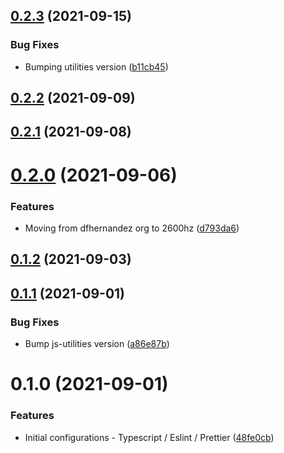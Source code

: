 ## [0.2.3](https://github.com/2600hz/sds-react-native-theme/compare/v0.2.2...v0.2.3) (2021-09-15)


### Bug Fixes

* Bumping utilities version ([b11cb45](https://github.com/2600hz/sds-react-native-theme/commit/b11cb4501201b59c6be6335b3b5d0be96c9bd67d))

## [0.2.2](https://github.com/2600hz/sds-react-native-theme/compare/v0.2.1...v0.2.2) (2021-09-09)

## [0.2.1](https://github.com/2600hz/sds-react-native-theme/compare/v0.2.0...v0.2.1) (2021-09-08)

# [0.2.0](https://github.com/2600hz/sds-native-theme/compare/v0.1.2...v0.2.0) (2021-09-06)


### Features

* Moving from dfhernandez org to 2600hz ([d793da6](https://github.com/2600hz/sds-native-theme/commit/d793da6a23fa26b2fe16cd7057eea01d0eee7bd6))

## [0.1.2](https://github.com/2600hz/sds-native-theme/compare/v0.1.1...v0.1.2) (2021-09-03)

## [0.1.1](https://github.com/2600hz/sds-native-theme/compare/v0.1.0...v0.1.1) (2021-09-01)


### Bug Fixes

* Bump js-utilities version ([a86e87b](https://github.com/2600hz/sds-native-theme/commit/a86e87ba9f95ca1e4beba6a24b2c6197886229bd))

# 0.1.0 (2021-09-01)


### Features

* Initial configurations - Typescript / Eslint / Prettier ([48fe0cb](https://github.com/2600hz/sds-native-theme/commit/48fe0cbec275105b456d44146a127e598a429892))

